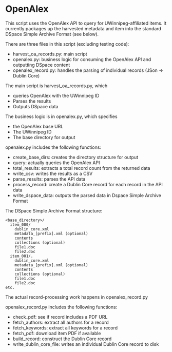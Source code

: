 OpenAlex
=========

This script uses the OpenAlex API to query for UWinnipeg-affiliated items. It currently packages up the harvested metadata and item into the standard DSpace Simple Archive Format (see below).

There are three files in this script (excluding testing code):
- harvest_oa_records.py: main script
- openalex.py: business logic for consuming the OpenAlex API and outputting DSpace content
- openalex_record.py: handles the parsing of individual records (JSon -> Dublin Core)

The main script is harvest_oa_records.py, which 
- queries OpenAlex with the UWinnipeg ID
- Parses the results
- Outputs DSpace data

The business logic is in openalex.py, which specifies

- the OpenAlex base URL
- The UWinnipeg ID
- The base directory for output

openalex.py includes the following functions:

- create_base_dirs: creates the directory structure for output
- query: actually queries the OpenAlex API
- total_results: extracts a total record count from the returned data
- write_csv: writes the results as a CSV
- parse_results: parses the API data
- process_record: create a Dublin Core record for each record in the API data
- write_dspace_data: outputs the parsed data in Dspace Simple Archive Format

The DSpace Simple Archive Format structure:

```
<base_directory>/
  item_000/
    dublin_core.xml
    metadata_[prefix].xml (optional)
    contents
    collections (optional)
    file1.doc
    file2.doc
  item_001/.
    dublin_core.xml
    metadata_[prefix].xml (optional)
    contents
    collections (optional)
    file1.doc
    file2.doc
etc.
```

The actual record-processing work happens in openalex_record.py

openalex_record.py includes the following functions:

- check_pdf: see if record includes a PDF URL
- fetch_authors: extract all authors for a record
- fetch_keywords: extract all keywords for a record
- fetch_pdf: download item PDF if available
- build_record: construct the Dublin Core record
- write_dublin_core_file: writes an individual Dublin Core record to disk
